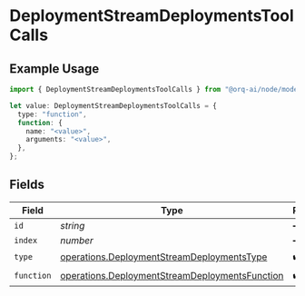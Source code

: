 # DeploymentStreamDeploymentsToolCalls

## Example Usage

```typescript
import { DeploymentStreamDeploymentsToolCalls } from "@orq-ai/node/models/operations";

let value: DeploymentStreamDeploymentsToolCalls = {
  type: "function",
  function: {
    name: "<value>",
    arguments: "<value>",
  },
};
```

## Fields

| Field                                                                                                            | Type                                                                                                             | Required                                                                                                         | Description                                                                                                      |
| ---------------------------------------------------------------------------------------------------------------- | ---------------------------------------------------------------------------------------------------------------- | ---------------------------------------------------------------------------------------------------------------- | ---------------------------------------------------------------------------------------------------------------- |
| `id`                                                                                                             | *string*                                                                                                         | :heavy_minus_sign:                                                                                               | N/A                                                                                                              |
| `index`                                                                                                          | *number*                                                                                                         | :heavy_minus_sign:                                                                                               | N/A                                                                                                              |
| `type`                                                                                                           | [operations.DeploymentStreamDeploymentsType](../../models/operations/deploymentstreamdeploymentstype.md)         | :heavy_check_mark:                                                                                               | N/A                                                                                                              |
| `function`                                                                                                       | [operations.DeploymentStreamDeploymentsFunction](../../models/operations/deploymentstreamdeploymentsfunction.md) | :heavy_check_mark:                                                                                               | N/A                                                                                                              |
